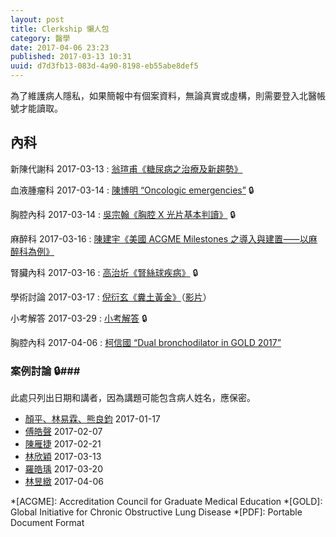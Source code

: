 ```yaml
---
layout: post
title: Clerkship 懶人包
category: 醫學
date: 2017-04-06 23:23
published: 2017-03-13 10:31
uuid: d7d3fb13-083d-4a90-8198-eb55abe8def5
---
```

為了維護病人隱私，如果簡報中有個案資料，無論真實或虛構，則需要登入北醫帳號才能讀取。

內科
----
新陳代謝科 <time>2017-03-13</time>
: [翁瑄甫《糖尿病之治療及新趨勢》](https://drive.google.com/file/d/0BxUY0Bm_YI1gdUhWOVBsUGF6Mnc/view)

血液腫瘤科 <time>2017-03-14</time>
: [陳博明 <q lang="en">Oncologic emergencies</q>](https://drive.google.com/file/d/0BxUY0Bm_YI1gU2c5LXM0SUhtTTA/view) 🔒

胸腔內科 <time>2017-03-14</time>
: [吳宗翰《胸腔 X 光片基本判讀》](https://drive.google.com/file/d/0BxUY0Bm_YI1gZUhZV1lUZEFUVkU/view) 🔒

麻醉科 <time>2017-03-16</time>
: [陳建宇《美國 <span lang="en">ACGME Milestones</span> 之導入與建置⸺以麻醉科為例》](https://drive.google.com/file/d/0BxUY0Bm_YI1gWkJ4VUFzaGNiXzQ/view)

腎臟內科 <time>2017-03-16</time>
: [高治圻《腎絲球疾病》](https://drive.google.com/file/d/0BxUY0Bm_YI1gQU5aNkVpb1JHMVE/view) 🔒

學術討論 <time>2017-03-17</time>
: [倪衍玄《糞土黃金》](https://drive.google.com/file/d/0BxUY0Bm_YI1gQm5sMV9mdzVOQkU/view)（[影片](http://my2.tmu.edu.tw/b101100025/doc/130053)）

小考解答 <time>2017-03-29</time>
: [小考解答](https://drive.google.com/file/d/0BxUY0Bm_YI1gbl9sRUN5TkJqWWc/view) 🔒

胸腔內科 <time>2017-04-06</time>
: [柯信國 <q lang="en">Dual bronchodilator in GOLD 2017</q>](https://drive.google.com/file/d/0BxUY0Bm_YI1gTHlZTTdOcHZ4SWM/view)

### 案例討論 🔒###
此處只列出日期和講者，因為講題可能包含病人姓名，應保密。

* [顏平、林易霖、熊良鈞](https://drive.google.com/file/d/0BxUY0Bm_YI1gRVhTZk5PdERBWlk/view) <time>2017-01-17</time>
* [傅皓聲](https://drive.google.com/file/d/0BxUY0Bm_YI1gNi1IOHlTaXlQZk0/view) <time>2017-02-07</time>
* [陳雁捷](https://drive.google.com/file/d/0BxUY0Bm_YI1gLTljREVISk5LOVE/view) <time>2017-02-21</time>
* [林欣穎](https://drive.google.com/file/d/0BxUY0Bm_YI1geDBvWVpwVEgzN2M/view) <time>2017-03-13</time>
* [羅皓瑀](https://drive.google.com/file/d/0BxUY0Bm_YI1gbndpWVFidl9USmc/view) <time>2017-03-20</time>
* [<span title="Baze Qalavangan">林昱緻</span>](https://drive.google.com/file/d/0BxUY0Bm_YI1gMGdqN1VDRGI2cG8/view) <time>2017-04-06</time>

*[ACGME]: Accreditation Council for Graduate Medical Education
*[GOLD]: Global Initiative for Chronic Obstructive Lung Disease
*[PDF]: Portable Document Format
